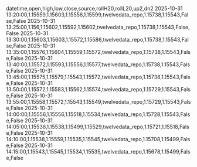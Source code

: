 datetime,open,high,low,close,source,rollH20,rollL20,up2,dn2
2025-10-31 13:20:00,1.15559,1.15603,1.15556,1.15599,twelvedata_repo,1.15738,1.15543,False,False
2025-10-31 13:25:00,1.156,1.15602,1.15592,1.15602,twelvedata_repo,1.15738,1.15543,False,False
2025-10-31 13:30:00,1.15603,1.15603,1.15572,1.15586,twelvedata_repo,1.15738,1.15543,False,False
2025-10-31 13:35:00,1.15576,1.15604,1.15559,1.15572,twelvedata_repo,1.15738,1.15543,False,False
2025-10-31 13:40:00,1.15572,1.15593,1.15556,1.15577,twelvedata_repo,1.15738,1.15543,False,False
2025-10-31 13:45:00,1.15575,1.15579,1.15543,1.15572,twelvedata_repo,1.15738,1.15543,False,False
2025-10-31 13:50:00,1.15572,1.15583,1.15562,1.15574,twelvedata_repo,1.15729,1.15543,False,False
2025-10-31 13:55:00,1.15558,1.15572,1.15543,1.15549,twelvedata_repo,1.15729,1.15543,False,False
2025-10-31 14:00:00,1.15556,1.15556,1.15518,1.15534,twelvedata_repo,1.15728,1.15543,False,False
2025-10-31 14:05:00,1.15536,1.15538,1.15499,1.15529,twelvedata_repo,1.15721,1.15518,False,False
2025-10-31 14:10:00,1.15538,1.15559,1.15535,1.15545,twelvedata_repo,1.15708,1.15499,False,False
2025-10-31 14:15:00,1.15543,1.15545,1.15534,1.15535,twelvedata_repo,1.15678,1.15499,False,False

